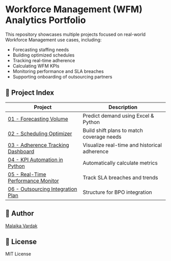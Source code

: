 # Workforce Management (WFM) Analytics Portfolio

This repository showcases multiple projects focused on real-world Workforce Management use cases, including:

- Forecasting staffing needs
- Building optimized schedules
- Tracking real-time adherence
- Calculating WFM KPIs
- Monitoring performance and SLA breaches
- Supporting onboarding of outsourcing partners

## 📁 Project Index

| Project | Description |
|--------|-------------|
| [01 - Forecasting Volume](./01-forecasting-volume/) | Predict demand using Excel & Python |
| [02 - Scheduling Optimizer](./02-scheduling-optimizer/) | Build shift plans to match coverage needs |
| [03 - Adherence Tracking Dashboard](./03-adherence-tracking-dashboard/) | Visualize real-time and historical adherence |
| [04 - KPI Automation in Python](./04-kpi-automation-python/) | Automatically calculate metrics |
| [05 - Real-Time Performance Monitor](./05-realtime-performance-monitor/) | Track SLA breaches and trends |
| [06 - Outsourcing Integration Plan](./06-outsourcing-integration-plan/) | Structure for BPO integration |

## 👤 Author
[Malaika Vardak]([https://www.linkedin.com/in/...](https://www.linkedin.com/in/malaikavardak/))

## 📜 License
MIT License
